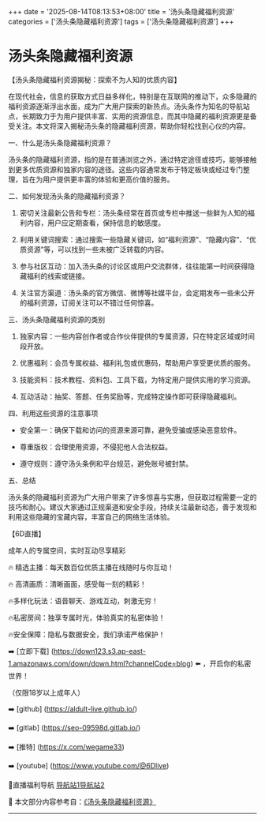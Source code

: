 +++
date = '2025-08-14T08:13:53+08:00'
title = '汤头条隐藏福利资源'
categories = ['汤头条隐藏福利资源']
tags = ['汤头条隐藏福利资源']
+++

# 汤头条隐藏福利资源

【汤头条隐藏福利资源揭秘：探索不为人知的优质内容】

在现代社会，信息的获取方式日益多样化，特别是在互联网的推动下，众多隐藏的福利资源逐渐浮出水面，成为广大用户探索的新热点。汤头条作为知名的导航站点，长期致力于为用户提供丰富、实用的资源信息，而其中隐藏的福利资源更是备受关注。本文将深入揭秘汤头条的隐藏福利资源，帮助你轻松找到心仪的内容。

一、什么是汤头条隐藏福利资源？

汤头条的隐藏福利资源，指的是在普通浏览之外，通过特定途径或技巧，能够接触到更多优质资源和独家内容的途径。这些内容通常发布于特定板块或经过专门整理，旨在为用户提供更丰富的体验和更高价值的服务。

二、如何发现汤头条的隐藏福利资源？

1. 密切关注最新公告和专栏：汤头条经常在首页或专栏中推送一些鲜为人知的福利内容，用户应定期查看，保持信息的敏感度。

2. 利用关键词搜索：通过搜索一些隐藏关键词，如“福利资源”、“隐藏内容”、“优质资源”等，可以找到一些未被广泛转载的内容。

3. 参与社区互动：加入汤头条的讨论区或用户交流群体，往往能第一时间获得隐藏福利的线索或链接。

4. 关注官方渠道：汤头条的官方微信、微博等社媒平台，会定期发布一些未公开的福利资源，订阅关注可以不错过任何惊喜。

三、汤头条隐藏福利资源的类别

1. 独家内容：一些内容创作者或合作伙伴提供的专属资源，只在特定区域或时间段开放。

2. 优惠福利：会员专属权益、福利礼包或优惠码，帮助用户享受更优质的服务。

3. 技能资料：技术教程、资料包、工具下载，为特定用户提供实用的学习资源。

4. 互动活动：抽奖、答题、任务奖励等，完成特定操作即可获得隐藏福利。

四、利用这些资源的注意事项

- 安全第一：确保下载和访问的资源来源可靠，避免受骗或感染恶意软件。

- 尊重版权：合理使用资源，不侵犯他人合法权益。

- 遵守规则：遵守汤头条例和平台规范，避免账号被封禁。

五、总结

汤头条的隐藏福利资源为广大用户带来了许多惊喜与实惠，但获取过程需要一定的技巧和耐心。建议大家通过正规渠道和安全手段，持续关注最新动态，善于发现和利用这些隐藏的宝藏内容，丰富自己的网络生活体验。

【6D直播】

成年人的专属空间，实时互动尽享精彩

🔥 精选主播：每天数百位优质主播在线随时与你互动！

🔥 高清画质：清晰画面，感受每一刻的精彩！

🔥多样化玩法：语音聊天、游戏互动，刺激无穷！

🔥私密房间：独享专属时光，体验真实的私密体验！

🔥安全保障：隐私与数据安全，我们承诺严格保护！

➡️ [立即下载] (https://down123.s3.ap-east-1.amazonaws.com/down/down.html?channelCode=blog) ⬅️ ，开启你的私密世界！

 （仅限18岁以上成年人）

➡️ [github] (https://aldult-live.github.io/)

➡️ [gitlab] (https://seo-09598d.gitlab.io/)

➡️ [推特] (https://x.com/wegame33)

➡️ [youtube] (https://www.youtube.com/@6Dlive)

🔞直播福利导航   [导航站1](https://webstack-86085a.gitlab.io/)[导航站2](https://onlygit123-2.github.io/)


📘 本文部分内容参考自：[《汤头条隐藏福利资源》](https://webstack-hugo-11.pages.dev/)

---
